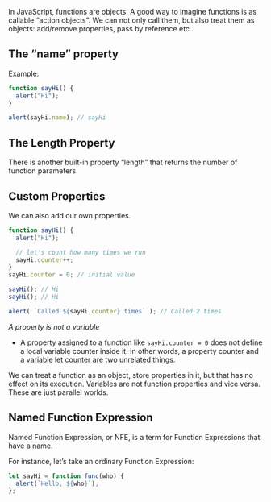 In JavaScript, functions are objects.
A good way to imagine functions is as callable “action objects”. We can not only call them, but also treat them as objects: add/remove properties, pass by reference etc.

## The “name” property
Example: 
```js
function sayHi() {
  alert("Hi");
}

alert(sayHi.name); // sayHi
```

## The Length Property
There is another built-in property “length” that returns the number of function parameters. 

## Custom Properties
We can also add our own properties. 
```js
function sayHi() {
  alert("Hi");

  // let's count how many times we run
  sayHi.counter++;
}
sayHi.counter = 0; // initial value

sayHi(); // Hi
sayHi(); // Hi

alert( `Called ${sayHi.counter} times` ); // Called 2 times
```
 _A property is not a variable_
- A property assigned to a function like ``sayHi.counter = 0`` does not define a local variable counter inside it. In other words, a property counter and a variable let counter are two unrelated things.

We can treat a function as an object, store properties in it, but that has no effect on its execution. Variables are not function properties and vice versa. These are just parallel worlds.

## Named Function Expression
Named Function Expression, or NFE, is a term for Function Expressions that have a name.

For instance, let’s take an ordinary Function Expression:
```js
let sayHi = function func(who) {
  alert(`Hello, ${who}`);
};
```
